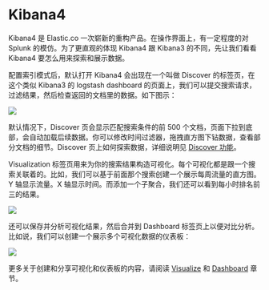 # Kibana4

Kibana4 是 Elastic.co 一次崭新的重构产品。在操作界面上，有一定程度的对 Splunk 的模仿。为了更直观的体现 Kibana4 跟 Kibana3 的不同，先让我们看看 Kibana4 要怎么用来探索和展示数据。

配置索引模式后，默认打开 Kibana4 会出现在一个叫做 Discover 的标签页，在这个类似 Kibana3 的 logstash dashboard 的页面上，我们可以提交搜索请求，过滤结果，然后检查返回的文档里的数据。如下图示：

![](http://www.elasticsearch.org/guide/en/kibana/current/images/TFL-CompletedTrips.jpg)

默认情况下，Discover 页会显示匹配搜索条件的前 500 个文档，页面下拉到底部，会自动加载后续数据。你可以修改时间过滤器，拖拽直方图下钻数据，查看部分文档的细节。Discover 页上如何探索数据，详细说明见 [Discover 功能](./discover.md)。

Visualization 标签页用来为你的搜索结果构造可视化。每个可视化都是跟一个搜索关联着的。比如，我们可以基于前面那个搜索创建一个展示每周流量的直方图。Y 轴显示流量。X 轴显示时间。而添加一个子聚合，我们还可以看到每小时排名前三的结果。

![](http://www.elasticsearch.org/guide/en/kibana/current/images/TFL-CommuteHistogram.jpg)

还可以保存并分析可视化结果，然后合并到 Dashboard 标签页上以便对比分析。比如说，我们可以创建一个展示多个可视化数据的仪表板：

![](http://www.elasticsearch.org/guide/en/kibana/current/images/TFL-Dashboard.jpg)

更多关于创建和分享可视化和仪表板的内容，请阅读 [Visualize](./visualize.md) 和 [Dashboard](./dashboard.md) 章节。
